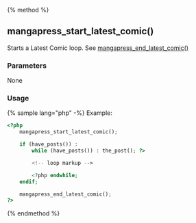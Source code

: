{% method %}
## mangapress_start_latest_comic()
Starts a Latest Comic loop. See [mangapress_end_latest_comic()](//mangapress-end-latest-comic.md)

### Parameters
None

### Usage

{% sample lang="php" -%}
Example:
```php
<?php    
    mangapress_start_latest_comic();

    if (have_posts()) :
        while (have_posts()) : the_post(); ?>

        <!-- loop markup -->

        <?php endwhile;
    endif;

    mangapress_end_latest_comic();
?>
```
{% endmethod %}

